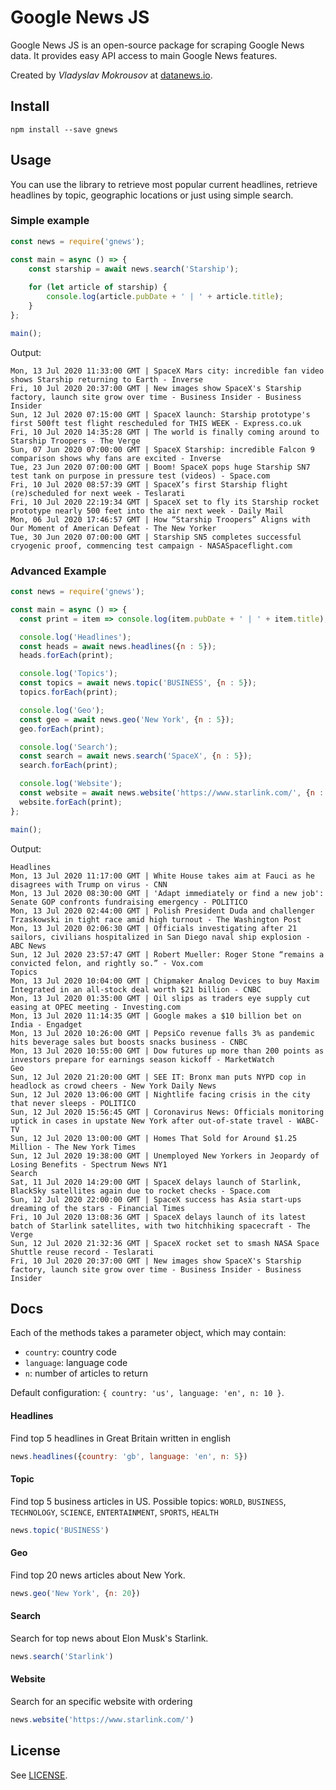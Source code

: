 # Google News JS

Google News JS is an open-source package for scraping Google
News data. It provides easy API access to main Google News
features. 

Created by *Vladyslav Mokrousov* at [datanews.io](https://datanews.io).

## Install

```shell script
npm install --save gnews
```

## Usage

You can use the library to retrieve most popular current headlines,
retrieve headlines by topic, geographic locations or just using simple
search.

### Simple example

```javascript
const news = require('gnews');

const main = async () => {
    const starship = await news.search('Starship');
    
    for (let article of starship) {
        console.log(article.pubDate + ' | ' + article.title);
    }
};

main();
```

Output:

```
Mon, 13 Jul 2020 11:33:00 GMT | SpaceX Mars city: incredible fan video shows Starship returning to Earth - Inverse
Fri, 10 Jul 2020 20:37:00 GMT | New images show SpaceX's Starship factory, launch site grow over time - Business Insider - Business Insider
Sun, 12 Jul 2020 07:15:00 GMT | SpaceX launch: Starship prototype's first 500ft test flight rescheduled for THIS WEEK - Express.co.uk
Fri, 10 Jul 2020 14:35:28 GMT | The world is finally coming around to Starship Troopers - The Verge
Sun, 07 Jun 2020 07:00:00 GMT | SpaceX Starship: incredible Falcon 9 comparison shows why fans are excited - Inverse
Tue, 23 Jun 2020 07:00:00 GMT | Boom! SpaceX pops huge Starship SN7 test tank on purpose in pressure test (videos) - Space.com
Fri, 10 Jul 2020 08:57:39 GMT | SpaceX’s first Starship flight (re)scheduled for next week - Teslarati
Fri, 10 Jul 2020 22:19:34 GMT | SpaceX set to fly its Starship rocket prototype nearly 500 feet into the air next week - Daily Mail
Mon, 06 Jul 2020 17:46:57 GMT | How “Starship Troopers” Aligns with Our Moment of American Defeat - The New Yorker
Tue, 30 Jun 2020 07:00:00 GMT | Starship SN5 completes successful cryogenic proof, commencing test campaign - NASASpaceflight.com
```

### Advanced Example

```javascript
const news = require('gnews');

const main = async () => {
  const print = item => console.log(item.pubDate + ' | ' + item.title);

  console.log('Headlines');
  const heads = await news.headlines({n : 5});
  heads.forEach(print);

  console.log('Topics');
  const topics = await news.topic('BUSINESS', {n : 5});
  topics.forEach(print);

  console.log('Geo');
  const geo = await news.geo('New York', {n : 5});
  geo.forEach(print);

  console.log('Search');
  const search = await news.search('SpaceX', {n : 5});
  search.forEach(print);

  console.log('Website');
  const website = await news.website('https://www.starlink.com/', {n : 5});
  website.forEach(print);
};

main();
```

Output:

```
Headlines
Mon, 13 Jul 2020 11:17:00 GMT | White House takes aim at Fauci as he disagrees with Trump on virus - CNN
Mon, 13 Jul 2020 08:30:00 GMT | 'Adapt immediately or find a new job': Senate GOP confronts fundraising emergency - POLITICO
Mon, 13 Jul 2020 02:44:00 GMT | Polish President Duda and challenger Trzaskowski in tight race amid high turnout - The Washington Post
Mon, 13 Jul 2020 02:06:30 GMT | Officials investigating after 21 sailors, civilians hospitalized in San Diego naval ship explosion - ABC News
Sun, 12 Jul 2020 23:57:47 GMT | Robert Mueller: Roger Stone “remains a convicted felon, and rightly so.” - Vox.com
Topics
Mon, 13 Jul 2020 10:04:00 GMT | Chipmaker Analog Devices to buy Maxim Integrated in an all-stock deal worth $21 billion - CNBC
Mon, 13 Jul 2020 01:35:00 GMT | Oil slips as traders eye supply cut easing at OPEC meeting - Investing.com
Mon, 13 Jul 2020 11:14:35 GMT | Google makes a $10 billion bet on India - Engadget
Mon, 13 Jul 2020 10:26:00 GMT | PepsiCo revenue falls 3% as pandemic hits beverage sales but boosts snacks business - CNBC
Mon, 13 Jul 2020 10:55:00 GMT | Dow futures up more than 200 points as investors prepare for earnings season kickoff - MarketWatch
Geo
Sun, 12 Jul 2020 21:20:00 GMT | SEE IT: Bronx man puts NYPD cop in headlock as crowd cheers - New York Daily News
Sun, 12 Jul 2020 13:06:00 GMT | Nightlife facing crisis in the city that never sleeps - POLITICO
Sun, 12 Jul 2020 15:56:45 GMT | Coronavirus News: Officials monitoring uptick in cases in upstate New York after out-of-state travel - WABC-TV
Sun, 12 Jul 2020 13:00:00 GMT | Homes That Sold for Around $1.25 Million - The New York Times
Sun, 12 Jul 2020 19:38:00 GMT | Unemployed New Yorkers in Jeopardy of Losing Benefits - Spectrum News NY1
Search
Sat, 11 Jul 2020 14:29:00 GMT | SpaceX delays launch of Starlink, BlackSky satellites again due to rocket checks - Space.com
Sun, 12 Jul 2020 22:00:00 GMT | SpaceX success has Asia start-ups dreaming of the stars - Financial Times
Fri, 10 Jul 2020 13:08:36 GMT | SpaceX delays launch of its latest batch of Starlink satellites, with two hitchhiking spacecraft - The Verge
Sun, 12 Jul 2020 21:32:36 GMT | SpaceX rocket set to smash NASA Space Shuttle reuse record - Teslarati
Fri, 10 Jul 2020 20:37:00 GMT | New images show SpaceX's Starship factory, launch site grow over time - Business Insider - Business Insider
```

## Docs

Each of the methods takes a parameter object, which may contain:

- `country`: country code
- `language`: language code
- `n`: number of articles to return

Default configuration: `{ country: 'us', language: 'en', n: 10 }`.

#### Headlines

Find top 5 headlines in Great Britain written in english 

```javascript
news.headlines({country: 'gb', language: 'en', n: 5})
```

#### Topic

Find top 5 business articles in US.
Possible topics: `WORLD`, `BUSINESS`, `TECHNOLOGY`, `SCIENCE`,
`ENTERTAINMENT`, `SPORTS`, `HEALTH`

```javascript
news.topic('BUSINESS')
```

#### Geo

Find top 20 news articles about New York.

```javascript
news.geo('New York', {n: 20})
```

#### Search

Search for top news about Elon Musk's Starlink.

```javascript
news.search('Starlink')
```

#### Website

Search for an specific website with ordering

```javascript
news.website('https://www.starlink.com/')
```



## License

See [LICENSE](https://github.com/DatanewsOrg/google-news-js/blob/master/LICENSE).

